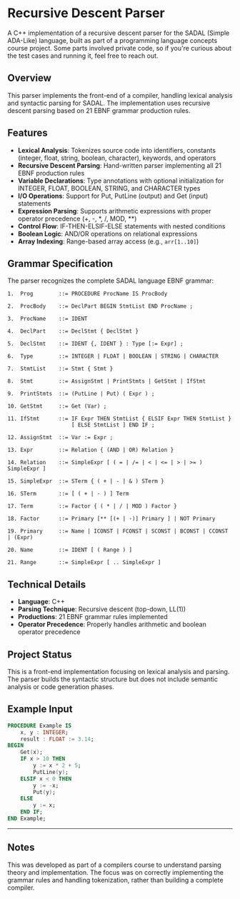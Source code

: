 # Recursive Descent Parser

A C++ implementation of a recursive descent parser for the SADAL (Simple ADA-Like) language, built as part of a programming language concepts course project. Some parts involved private code, so if you're curious about the test cases and
running it, feel free to reach out.

## Overview

This parser implements the front-end of a compiler, handling lexical analysis and syntactic parsing for SADAL. The implementation uses recursive descent parsing based on 21 EBNF grammar production rules.

## Features

- **Lexical Analysis**: Tokenizes source code into identifiers, constants (integer, float, string, boolean, character), keywords, and operators
- **Recursive Descent Parsing**: Hand-written parser implementing all 21 EBNF production rules
- **Variable Declarations**: Type annotations with optional initialization for INTEGER, FLOAT, BOOLEAN, STRING, and CHARACTER types
- **I/O Operations**: Support for Put, PutLine (output) and Get (input) statements
- **Expression Parsing**: Supports arithmetic expressions with proper operator precedence (+, -, *, /, MOD, **)
- **Control Flow**: IF-THEN-ELSIF-ELSE statements with nested conditions
- **Boolean Logic**: AND/OR operations on relational expressions
- **Array Indexing**: Range-based array access (e.g., `arr[1..10]`)

## Grammar Specification

The parser recognizes the complete SADAL language EBNF grammar:

```
1.  Prog        ::= PROCEDURE ProcName IS ProcBody

2.  ProcBody    ::= DeclPart BEGIN StmtList END ProcName ;

3.  ProcName    ::= IDENT

4.  DeclPart    ::= DeclStmt { DeclStmt }

5.  DeclStmt    ::= IDENT {, IDENT } : Type [:= Expr] ;

6.  Type        ::= INTEGER | FLOAT | BOOLEAN | STRING | CHARACTER

7.  StmtList    ::= Stmt { Stmt }

8.  Stmt        ::= AssignStmt | PrintStmts | GetStmt | IfStmt

9.  PrintStmts  ::= (PutLine | Put) ( Expr ) ;

10. GetStmt     ::= Get (Var) ;

11. IfStmt      ::= IF Expr THEN StmtList { ELSIF Expr THEN StmtList } 
                    [ ELSE StmtList ] END IF ;

12. AssignStmt  ::= Var := Expr ;

13. Expr        ::= Relation { (AND | OR) Relation }

14. Relation    ::= SimpleExpr [ ( = | /= | < | <= | > | >= ) SimpleExpr ]

15. SimpleExpr  ::= STerm { ( + | - | & ) STerm }

16. STerm       ::= [ ( + | - ) ] Term

17. Term        ::= Factor { ( * | / | MOD ) Factor }

18. Factor      ::= Primary [** [(+ | -)] Primary ] | NOT Primary

19. Primary     ::= Name | ICONST | FCONST | SCONST | BCONST | CCONST | (Expr)

20. Name        ::= IDENT [ ( Range ) ]

21. Range       ::= SimpleExpr [ .. SimpleExpr ]
```

## Technical Details

- **Language**: C++
- **Parsing Technique**: Recursive descent (top-down, LL(1))
- **Productions**: 21 EBNF grammar rules implemented
- **Operator Precedence**: Properly handles arithmetic and boolean operator precedence

## Project Status

This is a front-end implementation focusing on lexical analysis and parsing. The parser builds the syntactic structure but does not include semantic analysis or code generation phases.

## Example Input

```ada
PROCEDURE Example IS
    x, y : INTEGER;
    result : FLOAT := 3.14;
BEGIN
    Get(x);
    IF x > 10 THEN
        y := x * 2 + 5;
        PutLine(y);
    ELSIF x < 0 THEN
        y := -x;
        Put(y);
    ELSE
        y := x;
    END IF;
END Example;
```

---

## Notes

This was developed as part of a compilers course to understand parsing theory and implementation. The focus was on correctly implementing the grammar rules and handling tokenization, rather than building a complete compiler.
